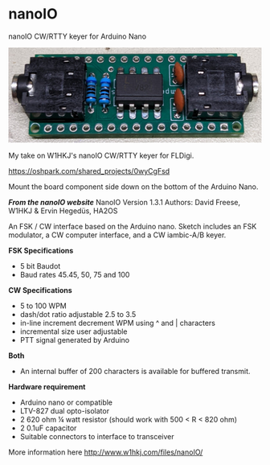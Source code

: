 # nanoIO
nanoIO CW/RTTY keyer for Arduino Nano

![finished board](https://github.com/g7ltt/nanoIO/blob/main/PXL_20210929_022402144.jpg)

My take on W1HKJ's nanoIO CW/RTTY keyer for FLDigi.

https://oshpark.com/shared_projects/0wyCgFsd

Mount the board component side down on the bottom of the Arduino Nano.

**_From the nanoIO website_**
NanoIO Version 1.3.1 
Authors: David Freese, W1HKJ & Ervin Hegedüs, HA2OS

An FSK / CW interface based on the Arduino nano. Sketch includes an FSK modulator, a CW computer interface, and a CW iambic-A/B keyer.

**FSK Specifications** 
* 5 bit Baudot
* Baud rates 45.45, 50, 75 and 100

**CW Specifications**
* 5 to 100 WPM
* dash/dot ratio adjustable 2.5 to 3.5
* in-line increment decrement WPM using ^ and | characters
* incremental size user adjustable
* PTT signal generated by Arduino

**Both**
* An internal buffer of 200 characters is available for buffered transmit.

**Hardware requirement**
* Arduino nano or compatible
* LTV-827 dual opto-isolator
* 2 620 ohm ¼ watt resistor (should work with 500 < R < 820 ohm)
* 2 0.1uF capacitor
* Suitable connectors to interface to transceiver

More information here http://www.w1hkj.com/files/nanoIO/

